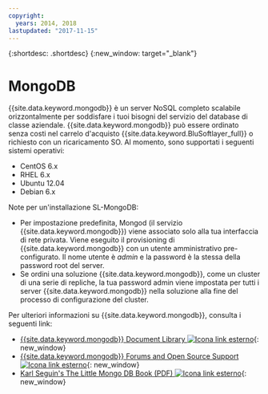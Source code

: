 ```yaml
---
copyright:
  years: 2014, 2018
lastupdated: "2017-11-15"
---
```


{:shortdesc: .shortdesc}
{:new_window: target="_blank"}

# MongoDB

{{site.data.keyword.mongodb}} è un server NoSQL completo scalabile orizzontalmente per soddisfare i tuoi bisogni del servizio del database di classe aziendale. {{site.data.keyword.mongodb}} può essere ordinato senza costi nel carrelo d'acquisto {{site.data.keyword.BluSoftlayer_full}} o richiesto con un ricaricamento SO. Al momento, sono supportati i seguenti sistemi operativi:

* CentOS 6.x
* RHEL 6.x
* Ubuntu 12.04
* Debian 6.x

Note per un'installazione SL-MongoDB:

* Per impostazione predefinita, Mongod (il servizio {{site.data.keyword.mongodb}}) viene associato solo alla tua interfaccia di rete privata. Viene eseguito il provisioning di {{site.data.keyword.mongodb}} con un utente amministrativo pre-configurato. Il nome utente è _admin_ e la password è la stessa della password root del server.
* Se ordini una soluzione {{site.data.keyword.mongodb}}, come un cluster di una serie di repliche, la tua password admin viene impostata per tutti i server {{site.data.keyword.mongodb}} nella soluzione alla fine del processo di configurazione del cluster.

Per ulteriori informazioni su {{site.data.keyword.mongodb}}, consulta i seguenti link: 

* [{{site.data.keyword.mongodb}} Document Library ![Icona link esterno](../../icons/launch-glyph.svg "Icona link esterno")](http://www.mongodb.org/display/DOCS/Home){: new_window}
* [{{site.data.keyword.mongodb}} Forums and Open Source Support ![Icona link esterno](../../icons/launch-glyph.svg "Icona link esterno")](https://groups.google.com/forum/?fromgroups#!forum/mongodb-user){: new_window}
* [Karl Seguin's The Little Mongo DB Book (PDF) ![Icona link esterno](../../icons/launch-glyph.svg "Icona link esterno")](http://openmymind.net/mongodb.pdf){: new_window}

